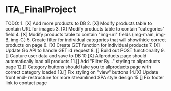 # ITA_FinalProject

TODO:
    1. [X] Add more products to DB
    2. [X] Modify products table to contain URL for images
    3. [X] Modify products table to contain "categories" field
    4. [X] Modify products table to contain "img-url" fields (img-main, img-B, img-C)
    5. Create filter for individual categories that will show/hide correct products on page
    6. [X] Create GET function for individual products
    7. [X] Update Go API to handle GET id request
    8. [] Build out POST functionality
    9. [] Capture user data and save to DB
    10.[X] Allproducts page should automatically load all products 
    11.[] Add "Filter By..." styling to allproducts page 
    12.[] Category buttons should take you to allproducts page with correct category loaded
    13.[] Fix styling on "view" buttons
    14.[X] Update front end- restructure for more streamlined SPA style design
    15.[] Fix footer link to contact page